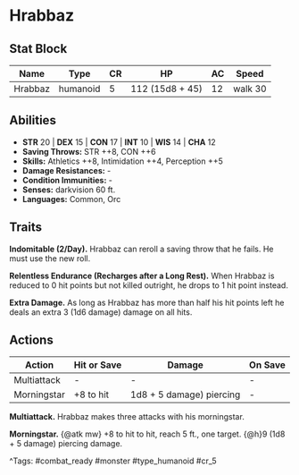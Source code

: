 # Hrabbaz

## Stat Block

| Name | Type | CR | HP | AC | Speed |
|------|------|----|----|----|-------|
| Hrabbaz | humanoid | 5 | 112 (15d8 + 45) | 12 | walk 30 |

## Abilities

- **STR** 20 | **DEX** 15 | **CON** 17 | **INT** 10 | **WIS** 14 | **CHA** 12
- **Saving Throws:** STR ++8, CON ++6  
- **Skills:** Athletics ++8, Intimidation ++4, Perception ++5  
- **Damage Resistances:** -  
- **Condition Immunities:** -  
- **Senses:** darkvision 60 ft.  
- **Languages:** Common, Orc

## Traits

**Indomitable (2/Day).** Hrabbaz can reroll a saving throw that he fails. He must use the new roll.

**Relentless Endurance (Recharges after a Long Rest).** When Hrabbaz is reduced to 0 hit points but not killed outright, he drops to 1 hit point instead.

**Extra Damage.** As long as Hrabbaz has more than half his hit points left he deals an extra 3 (1d6 damage) damage on all hits.


## Actions

| Action | Hit or Save | Damage | On Save |
|--------|--------------|--------|----------|
| Multiattack | - | - | - |
| Morningstar | +8 to hit | 1d8 + 5 damage) piercing | - |

**Multiattack.** Hrabbaz makes three attacks with his morningstar.

**Morningstar.** {@atk mw} +8 to hit to hit, reach 5 ft., one target. {@h}9 (1d8 + 5 damage) piercing damage.


^Tags: #combat_ready #monster #type_humanoid #cr_5